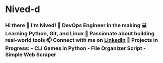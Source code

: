# Nived-d
### Hi there 👋 I'm Nived! 🎯 DevOps Engineer in the making   💻 Learning Python, Git, and Linux   🌱 Passionate about building real-world tools   📫 Connect with me on [LinkedIn](http://linkedin.com/in/nived-kumar-d)  🚀 Projects in Progress: - CLI Games in Python - File Organizer Script - Simple Web Scraper
